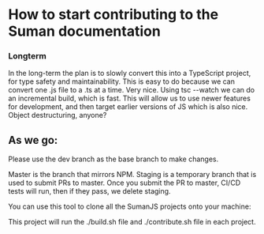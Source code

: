 

# How to start contributing to the Suman documentation

### Longterm

In the long-term the plan is to slowly convert this into a TypeScript project, for type safety
and maintainability. This is easy to do
because we can convert one .js file to a .ts at a time. Very nice. Using tsc --watch we can do an 
incremental build, which is fast. This will allow us to use newer features for development, and then
target earlier versions of JS which is also nice. Object destructuring, anyone?

## As we go:

Please use the dev branch as the base branch to make changes.

Master is the branch that mirrors NPM. Staging is a temporary branch that is used to submit PRs to master.
Once you submit the PR to master, CI/CD tests will run, then if they pass, we delete staging.

You can use this tool to clone all the SumanJS projects onto your machine:

This project will run the ./build.sh file and ./contribute.sh file in each project.
